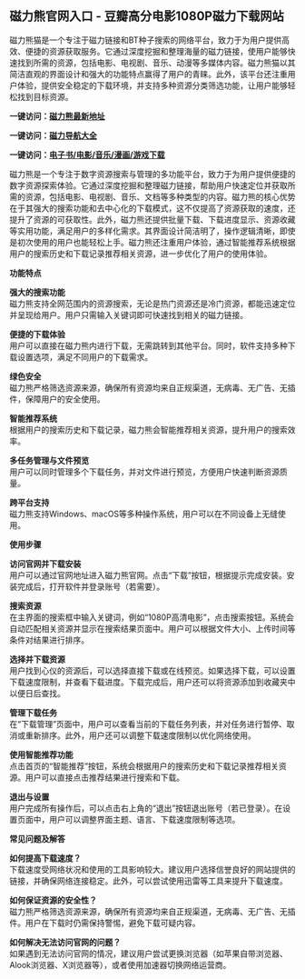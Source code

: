 <h2>磁力熊官网入口 - 豆瓣高分电影1080P磁力下载网站</h2>
<p>磁力熊猫是一个专注于磁力链接和BT种子搜索的网络平台，致力于为用户提供高效、便捷的资源获取服务。它通过深度挖掘和整理海量的磁力链接，使用户能够快速找到所需的资源，包括电影、电视剧、音乐、动漫等多媒体内容。磁力熊猫以其简洁直观的界面设计和强大的功能特点赢得了用户的青睐。此外，该平台还注重用户体验，提供安全稳定的下载环境，并支持多种资源分类筛选功能，让用户能够轻松找到目标资源。</p>
<p><strong>一键访问：</strong><a href="https://cilixiong.litxdh.com"><strong>磁力熊最新地址</strong></a></p>
<p><strong>一键访问：</strong><a href="https://cilisousuodaohang.litxdh.com"><strong>磁力导航大全</strong></a></p>
<p><strong>一键访问：</strong><a href="https://wangpanziyuan.pages.dev/"><strong>电子书/电影/音乐/漫画/游戏下载</strong></a></p>
<p>磁力熊是一个专注于数字资源搜索与管理的多功能平台，致力于为用户提供便捷的数字资源探索体验。它通过深度挖掘和整理磁力链接，帮助用户快速定位并获取所需的资源，包括电影、电视剧、音乐、文档等多种类型的内容。磁力熊的核心优势在于其强大的搜索功能和去中心化的下载模式，这不仅提高了资源获取的速度，还提升了资源的可获取性。此外，磁力熊还提供批量下载、下载进度显示、资源收藏等实用功能，满足用户的多样化需求。其界面设计简洁明了，操作逻辑清晰，即使是初次使用的用户也能轻松上手。磁力熊还注重用户体验，通过智能推荐系统根据用户的搜索历史和下载记录推荐相关资源，进一步优化了用户的使用体验。</p>
<p><strong>功能特点</strong></p>
<p><strong>强大的搜索功能</strong><br>磁力熊支持全网范围内的资源搜索，无论是热门资源还是冷门资源，都能迅速定位并呈现给用户。用户只需输入关键词即可快速找到相关的磁力链接。</p>
<p><strong>便捷的下载体验</strong><br>用户可以直接在磁力熊内进行下载，无需跳转到其他平台。同时，软件支持多种下载设置选项，满足不同用户的下载需求。</p>
<p><strong>绿色安全</strong><br>磁力熊严格筛选资源来源，确保所有资源均来自正规渠道，无病毒、无广告、无插件，保障用户的安全使用。</p>
<p><strong>智能推荐系统</strong><br>根据用户的搜索历史和下载记录，磁力熊会智能推荐相关资源，提升用户的搜索效率。</p>
<p><strong>多任务管理与文件预览</strong><br>用户可以同时管理多个下载任务，并对文件进行预览，方便用户快速判断资源质量。</p>
<p><strong>跨平台支持</strong><br>磁力熊支持Windows、macOS等多种操作系统，用户可以在不同设备上无缝使用。</p>
<p><strong>使用步骤</strong></p>
<p><strong>访问官网并下载安装</strong><br>用户可以通过官网地址进入磁力熊官网。点击“下载”按钮，根据提示完成安装。安装完成后，打开软件并登录账号（若需要）。</p>
<p><strong>搜索资源</strong><br>在主界面的搜索框中输入关键词，例如“1080P高清电影”，点击搜索按钮。系统会自动匹配相关资源并显示在搜索结果页面中。用户可以根据文件大小、上传时间等条件对结果进行排序。</p>
<p><strong>选择并下载资源</strong><br>用户找到心仪的资源后，可以选择直接下载或在线预览。如果选择下载，可以设置下载速度限制，并查看下载进度。下载完成后，用户还可以将资源添加到收藏夹中以便日后查找。</p>
<p><strong>管理下载任务</strong><br>在“下载管理”页面中，用户可以查看当前的下载任务列表，并对任务进行暂停、取消或重新排序。此外，用户还可以调整下载速度限制以优化网络使用。</p>
<p><strong>使用智能推荐功能</strong><br>点击首页的“智能推荐”按钮，系统会根据用户的搜索历史和下载记录推荐相关资源。用户可以直接点击推荐结果进行搜索和下载。</p>
<p><strong>退出与设置</strong><br>用户完成所有操作后，可以点击右上角的“退出”按钮退出账号（若已登录）。在设置页面中，用户可以调整界面主题、语言、下载速度限制等选项。</p>
<p><strong>常见问题及解答</strong></p>
<p><strong>如何提高下载速度？</strong><br>下载速度受网络状况和使用的工具影响较大。建议用户选择信誉良好的网站提供的链接，并确保网络连接稳定。此外，可以尝试使用迅雷等工具来提升下载速度。</p>
<p><strong>如何保证资源的安全性？</strong><br>磁力熊严格筛选资源来源，确保所有资源均来自正规渠道，无病毒、无广告、无插件。用户在下载时仍需保持警惕，避免下载可疑内容。</p>
<p><strong>如何解决无法访问官网的问题？</strong><br>如果遇到无法访问官网的情况，建议用户尝试更换浏览器（如苹果自带浏览器、Alook浏览器、X浏览器等），或者使用加速器切换网络运营商。</p>
